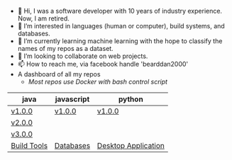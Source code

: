 - 👋 Hi, I was a software developer with 10 years of industry experience. Now, I am retired.
- 👀 I’m interested in languages (human or computer), build systems, and databases.
- 🌱 I’m currently learning machine learning with the hope to classify the names of my repos as a dataset.
- 💞️ I’m looking to collaborate on web projects.
- 📫 How to reach me, via facebook handle 'bearddan2000'
- A dashboard of all my repos 
    - *Most repos use Docker with bash control script*

| java | javascript | python |
| ---- | ---------- | ------ |
| [v1.0.0](https://github.com/bearddan2000/java-web-gradle-spring-thyme-github) | [v1.0.0](https://github.com/bearddan2000/javascript-web-github-repos.git) | [v1.0.0](https://github.com/bearddan2000/dev-python-cli-thread-json-git-repos) |
| [v2.0.0](https://github.com/bearddan2000/java-web-gradle-spring-thyme-dropwizard-github) | | |
| [v3.0.0](https://github.com/bearddan2000/java-web-gradle-spring-thyme-dropwizard-postgres-github) |
[Build Tools](BUILD.md) | [Databases](DATABASES.md) | [Desktop Application](DESKTOP.md) | [Languages](LANGUAGES.md)